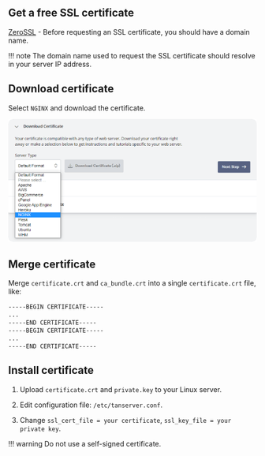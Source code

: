 ## Get a free SSL certificate

[ZeroSSL](https://help.zerossl.com/hc/en-us/articles/360060119373-Creating-an-SSL-Certificate) - Before requesting an SSL certificate, you should have a domain name.

!!! note
    The domain name used to request the SSL certificate should resolve in your server IP address.

## Download certificate

Select `NGINX` and download the certificate.

![cert_download](cert_download.png)

## Merge certificate

Merge `certificate.crt` and `ca_bundle.crt` into a single `certificate.crt` file, like:

``` linenums="1"
-----BEGIN CERTIFICATE-----
...
-----END CERTIFICATE-----
-----BEGIN CERTIFICATE-----
...
-----END CERTIFICATE-----
```

## Install certificate

1. Upload `certificate.crt` and `private.key` to your Linux server.

2. Edit configuration file: `/etc/tanserver.conf`.

3. Change `ssl_cert_file = your certificate`, `ssl_key_file = your private key`.

!!! warning
    Do not use a self-signed certificate.
